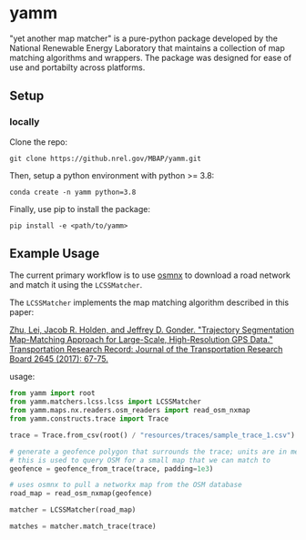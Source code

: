 # yamm
"yet another map matcher" is a pure-python package developed by the National Renewable Energy Laboratory that maintains a collection of map matching algorithms and wrappers. The package was designed for ease of use and portabilty across platforms.

## Setup

### locally

Clone the repo:
```
git clone https://github.nrel.gov/MBAP/yamm.git
```

Then, setup a python environment with python >= 3.8:
```
conda create -n yamm python=3.8
```

Finally, use pip to install the package:
```
pip install -e <path/to/yamm> 
```

## Example Usage

The current primary workflow is to use [osmnx](https://github.com/gboeing/osmnx) to download a road network and match it using the `LCSSMatcher`.

The `LCSSMatcher` implements the map matching algorithm described in this paper: 

[Zhu, Lei, Jacob R. Holden, and Jeffrey D. Gonder.
"Trajectory Segmentation Map-Matching Approach for Large-Scale, High-Resolution GPS Data."
Transportation Research Record: Journal of the Transportation Research Board 2645 (2017): 67-75.](https://doi.org/10.3141%2F2645-08)

usage:
```python
from yamm import root
from yamm.matchers.lcss.lcss import LCSSMatcher
from yamm.maps.nx.readers.osm_readers import read_osm_nxmap
from yamm.constructs.trace import Trace

trace = Trace.from_csv(root() / "resources/traces/sample_trace_1.csv")

# generate a geofence polygon that surrounds the trace; units are in meters;
# this is used to query OSM for a small map that we can match to
geofence = geofence_from_trace(trace, padding=1e3)

# uses osmnx to pull a networkx map from the OSM database
road_map = read_osm_nxmap(geofence)

matcher = LCSSMatcher(road_map)

matches = matcher.match_trace(trace)
```




